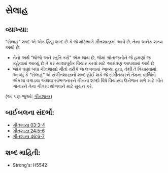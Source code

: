 # સેલાહ 

## વ્યાખ્યા: 

“સેલાહ” શબ્દ એ એક હિબ્રુ શબ્દ છે કે જે મોટેભાગે ગીતશાસ્ત્રમાં આવે છે.
તેના અનેક શક્ય અર્થો છે.

* તેનો અર્થ “થોભો અને સ્તુતિ કરો” એમ થાય છે, જેમાં શ્રોતાજનોને જે હમણાં જ કહેવામાં આવ્યું છે તે પર સાવધપૂર્વક વિચાર કરવાં માટે આમંત્રણ આપવામાં આવે છે
* જોકે ઘણાં બધા ગીતશાસ્ત્રો ગીતો તરીકે જ લખવામાં આવ્યા હતા, તેથી તે વિચારવામાં આવ્યું કે “સેલાહ” એ સંગીતશાસ્ત્રનો શબ્દ હોઈ શકે જે સંગીતકારને તેમના વાજિંત્રો એકલા વગાડવા અથવા સાંભળનારને ગીતના શબ્દો વિષે વિચારવા ઉત્તેજન મળે માટે ગીત ગાનારને તેના ગીતમાં થોભવાને માટે સુચન કરે.

(આ પણ જુઓ: [ગીતશાસ્ત્ર](../kt/psalm.md))

## બાઈબલના સંદર્ભો: 

* [ગીતશાસ્ત્ર 03:3-4](rc://gu/tn/help/psa/003/003)
* [ગીતશાસ્ત્ર 24:5-6](rc://gu/tn/help/psa/024/005)
* [ગીતશાસ્ત્ર 46:6-7](rc://gu/tn/help/psa/046/006)

## શબ્દ માહિતી: 

* Strong's: H5542
